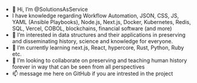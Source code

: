 - 👋 Hi, I’m @SolutionsAsService
- I have knowledge regarding Workflow Automation, JSON, CSS, JS, YAML (Ansible Playbooks), Node.js, Next.js, Docker, Kubernetes, Redis, SQL, Vercel, COBOL, blockchains, financial software (and more)
- 👀 I’m interested in data structures and their applications in preserving and disseminating history, science and knowledge for everyone. 
- 🌱 I’m currently learning next.js, React, hypercore, Rust, Python, Ruby etc.
- 💜 I’m looking to collaborate on preserving and teaching human history forever in way that can be seen from all perspectives 
- 📫 message me here on GitHub if you are intrested in the project

<!---
SolutionsAsService/SolutionsAsService is a ✨ special ✨ repository because its `README.md` (this file) appears on your GitHub profile.
You can click the Preview link to take a look at your changes.
--->
